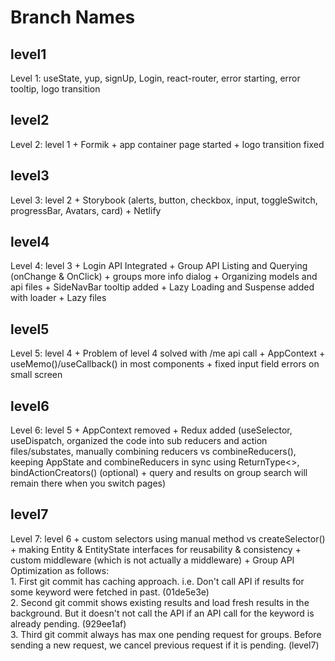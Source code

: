 # Branch Names

## level1

Level 1: useState, yup, signUp, Login, react-router, error starting, error tooltip, logo transition

## level2

Level 2: level 1 + Formik + app container page started + logo transition fixed

## level3

Level 3: level 2 + Storybook (alerts, button, checkbox, input, toggleSwitch, progressBar, Avatars, card) + Netlify

## level4

Level 4: level 3 + Login API Integrated + Group API Listing and Querying (onChange & OnClick) + groups more info dialog + Organizing models and api files + SideNavBar tooltip added + Lazy Loading and Suspense added with loader + Lazy files

## level5

Level 5: level 4 + Problem of level 4 solved with /me api call + AppContext + useMemo()/useCallback() in most components + fixed input field errors on small screen

## level6

Level 6: level 5 + AppContext removed + Redux added (useSelector, useDispatch, organized the code into sub reducers and action files/substates, manually combining reducers vs combineReducers(), keeping AppState and combineReducers in sync using ReturnType<>, bindActionCreators() (optional) + query and results on group search will remain there when you switch pages)

## level7

Level 7: level 6 + custom selectors using manual method vs createSelector() + making Entity & EntityState interfaces for reusability & consistency + custom middleware (which is not actually a middleware) + Group API Optimization as follows:
<br>1. First git commit has caching approach. i.e. Don't call API if results for some keyword were fetched in past.
(01de5e3e)
<br>2. Second git commit shows existing results and load fresh results in the background. But it doesn't not call the API if an API call for the keyword is already pending.
(929ee1af)
<br>3. Third git commit always has max one pending request for groups. Before sending a new request, we cancel previous request if it is pending.
(level7)
